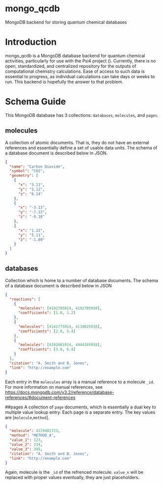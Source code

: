 # mongo_qcdb
MongoDB backend for storing quantum chemical databases

# Introduction
mongo_qcdb is a MongoDB database backend for quantum chemical activities, particularly for use with the Psi4 project (). Currently, there is no open, standardized, and centralized repository for the outputs of computational chemistry calculations. Ease of access to such data is essential to progress, as individual calculations can take days or weeks to run. This backend is hopefully the answer to that problem.

# Schema Guide
This MongoDB database has 3 collections: `databases`, `molecules`, and `pages`.

## molecules
A collection of atomic documents. That is, they do not have an external references and essentially define a set of usable data units. The schema of a database document is described below in JSON.

```json
{
  "name": "Carbon Dioxide",
  "symbol": "CO2",
  "geometry": [
    {
      "x": "3.11",
      "y": "5.12",
      "z": "6.14"
    },
    {
      "x": "-3.13",
      "y": "-7.12",
      "z": "-9.18"
    },
    {
      "x": "1.22",
      "y": "5.11",
      "z": "-1.89"
    }
  ]
}
```

## databases
Collection which is home to a number of database documents. The schema of a database document is described below in JSON

```json
{
  "reactions": [
    {
      "molecules": [4192705914, 4192705918],
      "coefficients": [1.0, 1.2]
    },
    {
      "molecules": [4141775914, 4110025918],
      "coefficients": [2.0, 5.4]
    },
    {
      "molecules": [4192401914, 4444165918],
      "coefficients": [3.0, 6.4]
    }
  ],
  "citation": "A. Smith and B. Jones",
  "link": "http://example.com"
}
```

Each entry in the `molecules` array is a manual reference to a molecule `_id`. For more information on manual references, see https://docs.mongodb.com/v3.2/reference/database-references/#document-references

##pages
A collection of `page` documents, which is essentially a dual key to multiple value lookup entry. Each page is a separate entry. The key values are [`molecule`,`method`].

```json
{
  "molecule": 4129481723,
  "method": "METHOD_A",
  "value_1": 123,
  "value_2": 234,
  "value_3": 345,
  "citation": "A. Smith and B. Jones",
  "link": "http://example.com"
}
```
Again, molecule is the `_id` of the refrenced molecule. `value_n` will be replaced with proper values eventually, they are just placeholders.

